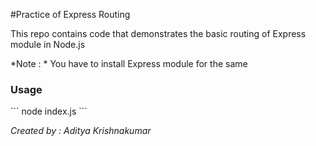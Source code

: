 #Practice of Express Routing

This repo contains code that demonstrates the basic routing of Express module in Node.js

*Note : * You have to install Express module for the same

<h3>Usage</h3>
```
node index.js
```

_*Created by : Aditya Krishnakumar*_